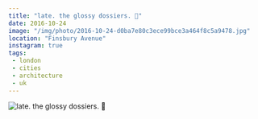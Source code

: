 ```yaml
---
title: "late. the glossy dossiers. 📀"
date: 2016-10-24
image: "/img/photo/2016-10-24-d0ba7e80c3ece99bce3a464f8c5a9478.jpg"
location: "Finsbury Avenue"
instagram: true
tags:
 - london
 - cities
 - architecture
 - uk
---
```


![late. the glossy dossiers. 📀](/img/photo/2016-10-24-d0ba7e80c3ece99bce3a464f8c5a9478.jpg)
